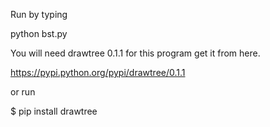 Run by typing 

python bst.py

You will need drawtree 0.1.1 for this program get it from here.

https://pypi.python.org/pypi/drawtree/0.1.1

or run

$ pip install drawtree
